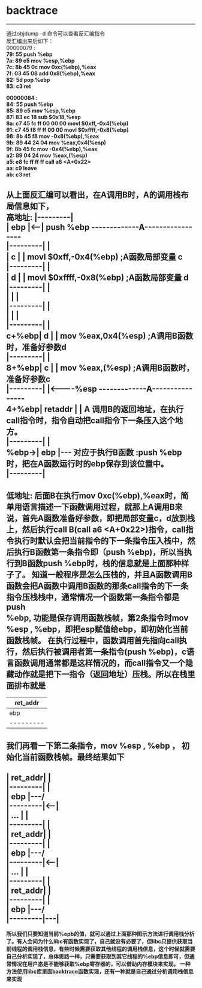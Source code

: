 # backtrace
---
 通过objdump -d 命令可以查看反汇编指令  
 反汇编出来后如下：  
 00000079 <B>:  
  79:   55                      push   %ebp  
  7a:   89 e5                   mov    %esp,%ebp  
  7c:   8b 45 0c                mov    0xc(%ebp),%eax  
  7f:   03 45 08                add    0x8(%ebp),%eax  
  82:   5d                      pop    %ebp  
  83:   c3                      ret  
  
00000084 <A>:  
  84:   55                      push   %ebp  
  85:   89 e5                   mov    %esp,%ebp  
  87:   83 ec 18                sub    $0x18,%esp  
  8a:   c7 45 fc ff 00 00 00    movl   $0xff,-0x4(%ebp)  
  91:   c7 45 f8 ff ff 00 00    movl   $0xffff,-0x8(%ebp)  
  98:   8b 45 f8                mov    -0x8(%ebp),%eax  
  9b:   89 44 24 04             mov    %eax,0x4(%esp)  
  9f:   8b 45 fc                mov    -0x4(%ebp),%eax  
  a2:   89 04 24                mov    %eax,(%esp)  
  a5:   e8 fc ff ff ff          call   a6 <A+0x22>  
  aa:   c9                      leave  
  ab:   c3                      ret  
   
从上面反汇编可以看出，在A调用B时，A的调用栈布局信息如下，  
高地址:  |---------|  
         |   ebp   |<--|  push   %ebp  -------------A-----------------  
         |---------|   |  
         |   c     |   |  movl   $0xff,-0x4(%ebp)   ;A函数局部变量 c  
         |---------|   |  
         |   d     |   |  movl   $0xffff,-0x8(%ebp) ;A函数局部变量 d  
         |---------|   |  
         |         |   |  
         |---------|   |  
         |         |   |  
         |---------|   |  
  c+%ebp|   d     |   |  mov    %eax,0x4(%esp)    ;A调用B函数时，准备好参数d  
         |---------|   |  
  8+%ebp|   c     |   |  mov    %eax,(%esp)       ;A调用B函数时，准备好参数c  
         |---------|   |<----%esp      -------------A----------------  
  4+%ebp| retaddr |   | A 调用B的返回地址，在执行call指令时，指令自动把call指令下一条压入这个地方。  
         |---------|   |  
  %ebp->|  ebp    |---  对应于执行B函数 :push %ebp时，把在A函数运行时的ebp保存到该位置中。  
         |---------|  
 ---
低地址:
后面B在执行mov    0xc(%ebp),%eax时，简单用语言描述一下函数调用过程，就那上A调用B来说，首先A函数准备好参数，即把局部变量c，d放到栈上，然后执行call B(call   a6 <A+0x22>)指令，call指令执行时默认会把当前指令的下一条指令压入栈中，然后执行B函数第一条指令即（push %ebp)，所以当执行到B函数push %ebp时，栈的信息就是上面那种样子了。  知道一般程序是怎么压栈的，并且A函数调用B函数会把A函数中调用B函数的那条call指令的下一条指令压栈栈中，通常情况一个函数第一条指令都是push  
 %ebp, 功能是保存调用函数栈帧，第2条指令时mov %esp , %ebp，即把esp赋值给ebp，即初始化当前函数栈帧。  在执行过程中，函数调用首先指向call执行，然后执行被调用者第一条指令(push %ebp)，c语言函数调用通常都是这样情况的，而call指令又一个隐藏动作就是把下一指令（返回地址）压栈。所以在栈里面排布就是
 ---
 | ret_addr|  
 |---------|   
 |   ebp   |    
 |---------|   
           
我们再看一下第二条指令，mov %esp , %ebp ， 初始化当前函数栈帧。最终结果如下  
  ---------  
 | ret_addr|   |  
 |---------|   |  
 |    ebp  |---/     
 |---------|<--|  
 |   ...   |   |  
 |---------|   |  
 | ret_addr|   |  
 |---------|   |  
 |  ebp    |---/  
 |---------|<--|   
 |  ...    |   |  
 |---------|   |           
 | ret_addr|   |  
 |---------|   |  
 |   ebp   |---/  
 |---------|---|
 ---
所以我们只要知道当前%epb的值，就可以通过上面那种图示方法进行调用栈分析了。有人会问为什么libc有函数实现了，自己就没有必要了，但libc只提供获取当前线程的调用栈信息，有些时候需要获取其他线程的调用栈信息，这个时候就需要自己分析实现了，总体思路一样，只需要获取到其它线程的%ebp信息即可，但通常情况在用户态是不能够获取%ebp寄存器的，可以借助内存模块来实现。 
一种方法使用libc库里面backtrace函数实现，还有一种就是自己通过分析调用栈信息来实现

